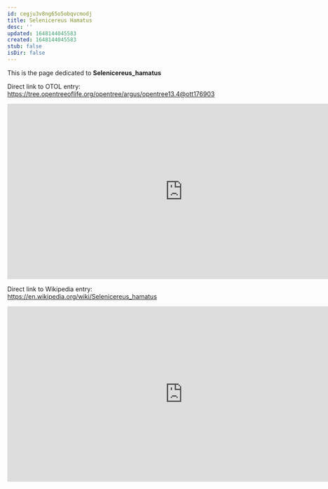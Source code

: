 ```yaml
---
id: cegju3v8ng65o5obqvcmodj
title: Selenicereus Hamatus
desc: ''
updated: 1648144045583
created: 1648144045583
stub: false
isDir: false
---
```

This is the page dedicated to **Selenicereus_hamatus**


Direct link to OTOL entry: https://tree.opentreeoflife.org/opentree/argus/opentree13.4@ott176903



<html>
    <body>
    <iframe src="https://tree.opentreeoflife.org/opentree/argus/opentree13.4@ott176903"
    width="800" height="400" frameborder="0" allowfullscreen> </iframe>
    </body>
</html>
    


Direct link to Wikipedia entry: https://en.wikipedia.org/wiki/Selenicereus_hamatus



<html>
    <body>
    <iframe src="https://en.wikipedia.org/wiki/Selenicereus_hamatus"
    width="800" height="400" frameborder="0" allowfullscreen> </iframe>
    </body>
</html>
    
